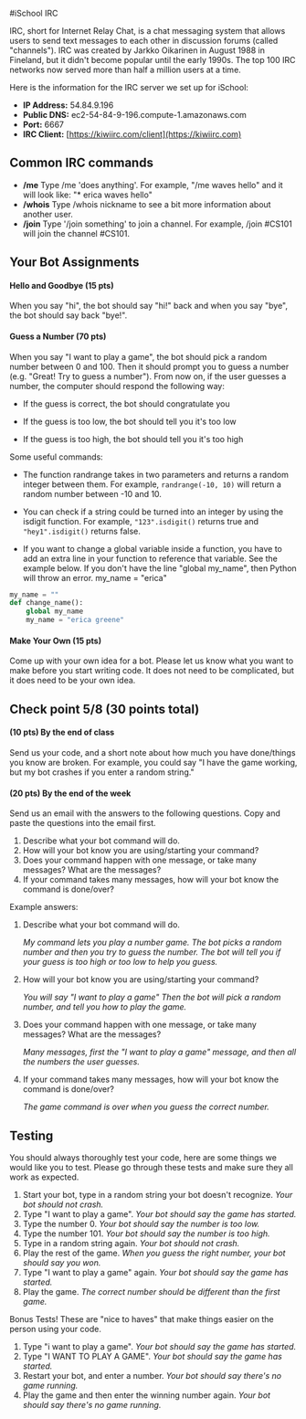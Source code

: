 #iSchool IRC

IRC, short for Internet Relay Chat, is a chat messaging system that allows users to send text messages to each other in discussion forums (called "channels"). IRC was created by Jarkko Oikarinen in August 1988 in Fineland, but it didn't become popular until the early 1990s. The top 100 IRC networks now served more than half a million users at a time.

Here is the information for the IRC server we set up for iSchool:

* **IP Address:** 54.84.9.196
* **Public DNS:** ec2-54-84-9-196.compute-1.amazonaws.com
* **Port:** 6667
* **IRC Client:** [https://kiwiirc.com/client](https://kiwiirc.com)


## Common IRC commands
* **/me** Type /me 'does anything'. For example, "/me waves hello" and it will look like: "* erica waves hello"
* **/whois** Type /whois nickname to see a bit more information about another user.
* **/join** Type '/join something' to join a channel. For example, /join #CS101 will join the channel #CS101.

## Your Bot Assignments 
#### Hello and Goodbye (15 pts)
  When you say "hi", the bot should say "hi!" back and when you say "bye", the bot should say back "bye!".


####  Guess a Number (70 pts)
  When you say "I want to play a game", the bot should pick a random number between
0 and 100. Then it should prompt you to guess a number (e.g. "Great! Try to guess a number"). From now on, if the user guesses a number, the computer should respond the following way:

* If the guess is correct, the bot should congratulate you

* If the guess is too low, the bot should tell you it's too low

* If the guess is too high, the bot should tell you it's too high

Some useful commands:

* The function randrange takes in two parameters and returns a random integer between them. For example, ```randrange(-10, 10)``` will return a random number between -10 and 10.

* You can check if a string could be turned into an integer by using the isdigit function. For example, ```"123".isdigit()``` returns true and ```"hey1".isdigit()``` returns false.

* If you want to change a global variable inside a function, you have to add an extra line in your function to reference that variable. See the example below. If you don't have the line "global my_name", then Python will throw an error.
my_name = "erica"

```python
my_name = ""
def change_name():
    global my_name
    my_name = "erica greene"
```

####  Make Your Own (15 pts)
   Come up with your own idea for a bot. Please let us know what you want to make before you start writing code. It does not need to be complicated, but it does need to be your own idea.



## Check point 5/8 (30 points total)

#### (10 pts) By the end of class

Send us your code, and a short note about how much you have done/things you know are broken. For example, you could say "I have the game working, but my bot crashes if you enter a random string."

#### (20 pts) By the end of the week 

Send us an email with the answers to the following questions. Copy and paste the questions into the email first.

1. Describe what your bot command will do. 
3. How will your bot know you are using/starting your command? 
2. Does your command happen with one message, or take many messages? What are the messages? 
4. If your command takes many messages, how will your bot know the command is done/over?

Example answers:

1. Describe what your bot command will do.
   
   _My command lets you play a number game. The bot picks a random number and then you try to guess the number. The bot will tell you if your guess is too high or too low to help you guess._

3. How will your bot know you are using/starting your command?
   
   _You will say "I want to play a game" Then the bot will pick a random number, and tell you how to play the game._

2. Does your command happen with one message, or take many messages? What are the messages?
   
   _Many messages, first the "I want to play a game" message, and then all the numbers the user guesses._

4. If your command takes many messages, how will your bot know the command is done/over?
   
   _The game command is over when you guess the correct number._

## Testing

You should always thoroughly test your code, here are some things we would like you to test. Please go through these tests and make sure they all work as expected.

1. Start your bot, type in a random string your bot doesn't recognize. _Your bot should not crash._
2. Type "I want to play a game". _Your bot should say the game has started._
3. Type the number 0. _Your bot should say the number is too low._
4. Type the number 101. _Your bot should say the number is too high._
5. Type in a random string again. _Your bot should not crash._
6. Play the rest of the game. _When you guess the right number, your bot should say you won._
8. Type "I want to play a game" again. _Your bot should say the game has started._
9. Play the game. _The correct number should be different than the first game._

Bonus Tests! These are "nice to haves" that make things easier on the person using your code.

1. Type "i want to play a game". _Your bot should say the game has started._
2. Type "I WANT TO PLAY A GAME". _Your bot should say the game has started._
3. Restart your bot, and enter a number. _Your bot should say there's no game running._
4. Play the game and then enter the winning number again. _Your bot should say there's no game running._
